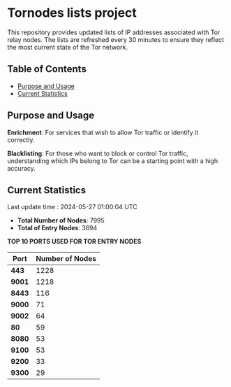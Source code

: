 # Tornodes lists project

This repository provides updated lists of IP addresses associated with Tor relay nodes. The lists are refreshed every 30 minutes to ensure they reflect the most current state of the Tor network.

## Table of Contents

- [Purpose and Usage](#purpose-and-usage)
- [Current Statistics](#current-statistics)


## Purpose and Usage

**Enrichment**: For services that wish to allow Tor traffic or identify it correctly.

**Blacklisting**: For those who want to block or control Tor traffic, understanding which IPs belong to Tor can be a starting point with a high accuracy.

## Current Statistics

Last update time : 2024-05-27 01:00:04 UTC

- **Total Number of Nodes**: 7995
- **Total of Entry Nodes**: 3694

**TOP 10 PORTS USED FOR TOR ENTRY NODES**

| **Port** | **Number of Nodes** |
|------|-----------------|
| **443**   | 1228  |
| **9001**   | 1218  |
| **8443**   | 116  |
| **9000**   | 71  |
| **9002**   | 64  |
| **80**   | 59  |
| **8080**   | 53  |
| **9100**   | 53  |
| **9200**   | 33  |
| **9300**   | 29  |

